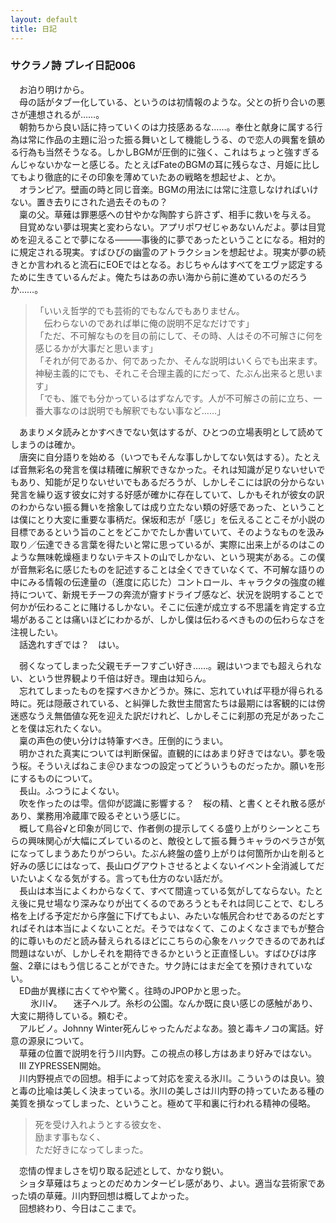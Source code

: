 ```yaml
---
layout: default
title: 日記
---
```

### サクラノ詩 プレイ日記006
　お泊り明けから。  
　母の話がタブー化している、というのは初情報のような。父との折り合いの悪さが連想されるが……。  
　朝勃ちから良い話に持っていくのは力技感あるな……。奉仕と献身に属する行為は常に作品の主題に沿った振る舞いとして機能しうる、ので恋人の興奮を鎮める行為も当然そうなる。しかしBGMが圧倒的に強く、これはちょっと強すぎるんじゃないかなーと感じる。たとえばFateのBGMの耳に残らなさ、月姫に比してもより徹底的にその印象を薄めていたあの戦略を想起せよ、とか。  
　オランピア。壁画の時と同じ音楽。BGMの用法には常に注意しなければいけない。置き去りにされた過去そのもの？  
　稟の父。草薙は罪悪感への甘やかな陶酔すら許さず、相手に救いを与える。  
　目覚めない夢は現実と変わらない。アプリポワゼじゃあないんだよ。夢は目覚めを迎えることで夢になる―――事後的に夢であったということになる。相対的に規定される現実。すばひびの幽霊のアトラクションを想起せよ。現実が夢の続きとか言われると流石にEOEではとなる。おじちゃんはすべてをエヴァ認定するために生きているんだよ。俺たちはあの赤い海から前に進めているのだろうか……。  
>「いいえ哲学的でも芸術的でもなんでもありません。  
>　伝わらないのであれば単に俺の説明不足なだけです」  
>「ただ、不可解なものを目の前にして、その時、人はその不可解さに何を感じるかが大事だと思います」  
>「それが何であるか、何であったか、そんな説明はいくらでも出来ます。神秘主義的にでも、それこそ合理主義的にだって、たぶん出来ると思います」  
>「でも、誰でも分かっているはずなんです。人が不可解さの前に立ち、一番大事なのは説明でも解釈でもない事など……」  

　あまりメタ読みとかすべきでない気はするが、ひとつの立場表明として読めてしまうのは確か。  
　唐突に自分語りを始める（いつでもそんな事しかしてない気はする）。たとえば音無彩名の発言を僕は精確に解釈できなかった。それは知識が足りないせいでもあり、知能が足りないせいでもあるだろうが、しかしそこには訳の分からない発言を繰り返す彼女に対する好感が確かに存在していて、しかもそれが彼女の訳のわからない振る舞いを捨象しては成り立たない類の好感であった、ということは僕にとり大変に重要な事柄だ。保坂和志が「感じ」を伝えることこそが小説の目標であるという旨のことをどこかでたしか書いていて、そのようなものを汲み取り／伝達できる言葉を得たいと常に思っているが、実際に出来上がるのはこのような無味乾燥極まりないテキストの山でしかない、という現実がある。この僕が音無彩名に感じたものを記述することは全くできていなくて、不可解な語りの中にみる情報の伝達量の（進度に応じた）コントロール、キャラクタの強度の維持について、新規モチーフの奔流が齎すドライブ感など、状況を説明することで何かが伝わることに賭けるしかない。そこに伝達が成立する不思議を肯定する立場があることは痛いほどにわかるが、しかし僕は伝わるべきものの伝わらなさを注視したい。  
　話逸れすぎでは？　はい。  

　弱くなってしまった父親モチーフすごい好き……。親はいつまでも超えられない、という世界観より千倍は好き。理由は知らん。  
　忘れてしまったものを探すべきかどうか。殊に、忘れていれば平穏が得られる時に。死は隠蔽されている、と糾弾した救世主間宮たちは最期には客観的には傍迷惑なうえ無価値な死を迎えた訳だけれど、しかしそこに刹那の充足があったことを僕は忘れたくない。  
　稟の声色の使い分けは特筆すべき。圧倒的にうまい。  
　明かされた真実については判断保留。直観的にはあまり好きではない。夢を吸う桜。そういえばねこま＠ひまなつの設定ってどういうものだったか。願いを形にするものについて。  
　長山。ふつうによくない。  
　吹を作ったのは雫。信仰が認識に影響する？　桜の精、と書くとそれ散る感があり、業務用冷蔵庫で殴るぞという感じに。  
　概して鳥谷√と印象が同じで、作者側の提示してくる盛り上がりシーンとこちらの興味関心が大幅にズレているのと、敵役として振る舞うキャラのペラさが気になってしまうあたりがつらい。たぶん終盤の盛り上がりは何箇所か山を削ると好みの感じにはなって、長山ログアウトさせるとよくないイベント全消滅してだいたいよくなる気がする。言っても仕方のない話だが。  
　長山は本当によくわからなくて、すべて間違っている気がしてならない。たとえ後に見せ場なり深みなりが出てくるのであろうともそれは同じことで、むしろ格を上げる予定だから序盤に下げてもよい、みたいな帳尻合わせであるのだとすればそれは本当によくないことだ。そうではなくて、このよくなさまでもが整合的に尊いものだと読み替えられるほどにこちらの心象をハックできるのであれば問題はないが、しかしそれを期待できるかというと正直怪しい。すばひびは序盤、2章にはもう信じることができた。サク詩にはまだ全てを預けきれていない。  
　ED曲が異様に古くてやや驚く。往時のJPOPかと思った。  
　
　氷川√。
　迷子ヘルプ。糸杉の公園。なんか既に良い感じの感触があり、大変に期待している。頼むぞ。  
　アルビノ。Johnny Winter死んじゃったんだよなあ。狼と毒キノコの寓話。好意の源泉について。  
　草薙の位置で説明を行う川内野。この視点の移し方はあまり好みではない。  
　III ZYPRESSEN開始。  
　川内野視点での回想。相手によって対応を変える氷川。こういうのは良い。狼と毒の比喩は美しく決まっている。氷川の美しさは川内野の持っていたある種の美質を損なってしまった、ということ。極めて平和裏に行われる精神の侵略。  
>死を受け入れようとする彼女を、  
>励ます事もなく、  
>ただ好きになってしまった。  

　恋情の悍ましさを切り取る記述として、かなり鋭い。  
　ショタ草薙はちょっとのだめカンタービレ感があり、よい。適当な芸術家であった頃の草薙。川内野回想は概してよかった。  
　回想終わり、今日はここまで。
　
　
　


